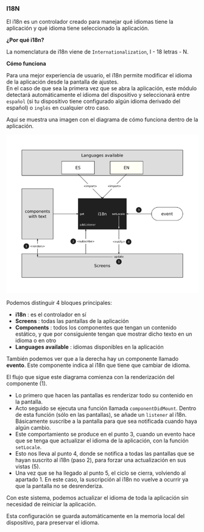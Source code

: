 ### I18N

El i18n es un controlador creado para manejar qué idiomas tiene la aplicación y qué idioma tiene seleccionado la aplicación.

**¿Por qué i18n?**

La nomenclatura de i18n viene de `Internationalization`, I - 18 letras - N.

**Cómo funciona**

Para una mejor experiencia de usuario, el i18n permite modificar el idioma de la aplicación desde la pantalla de ajustes.
<br>
En el caso de que sea la primera vez que se abra la aplicación, este módulo detectará automáticamente el idioma del dispositivo y seleccionará entre `español` (si tu dispositivo tiene configurado algún idioma derivado del español) o `inglés` en cualquier otro caso.

Aquí se muestra una imagen con el diagrama de cómo funciona dentro de la aplicación.

![diagram_i18n](../assets/2_PROTOTYPE/diagram_i18n.png)

<div style="page-break-after: always;"></div>

Podemos distinguir 4 bloques principales:
- **i18n** : es el controlador en sí
- **Screens** : todas las pantallas de la aplicación
- **Components** : todos los componentes que tengan un contenido estático, y que por consiguiente tengan que mostrar dicho texto en un idioma o en otro
- **Languages available** : idiomas disponibles en la aplicación

También podemos ver que a la derecha hay un componente llamado **evento**. Este componente indica al i18n que tiene que cambiar de idioma.

El flujo que sigue este diagrama comienza con la renderización del componente (1).
- Lo primero que hacen las pantallas es renderizar todo su contenido en la pantalla.
- Acto seguido se ejecuta una función llamada `componentDidMount`. Dentro de esta función (sólo en las pantallas), se añade un `listener` al i18n. Básicamente suscribe a la pantalla para que sea notificada cuando haya algún cambio.
- Este comportamiento se produce en el punto 3, cuando un evento hace que se tenga que actualizar el idioma de la aplicación, con la función `setLocale`.
- Esto nos lleva al punto 4, donde se notifica a todas las pantallas que se hayan suscrito al i18n (paso 2), para forzar una actualización en sus vistas (5).
- Una vez que se ha llegado al punto 5, el ciclo se cierra, volviendo al apartado 1. En este caso, la suscripción al i18n no vuelve a ocurrir ya que la pantalla no se desrenderiza.

Con este sistema, podemos actualizar el idioma de toda la aplicación sin necesidad de reiniciar la aplicación.

Esta configuración se guarda automáticamente en la memoria local del dispositivo, para preservar el idioma.

<div style="page-break-after: always;"></div>